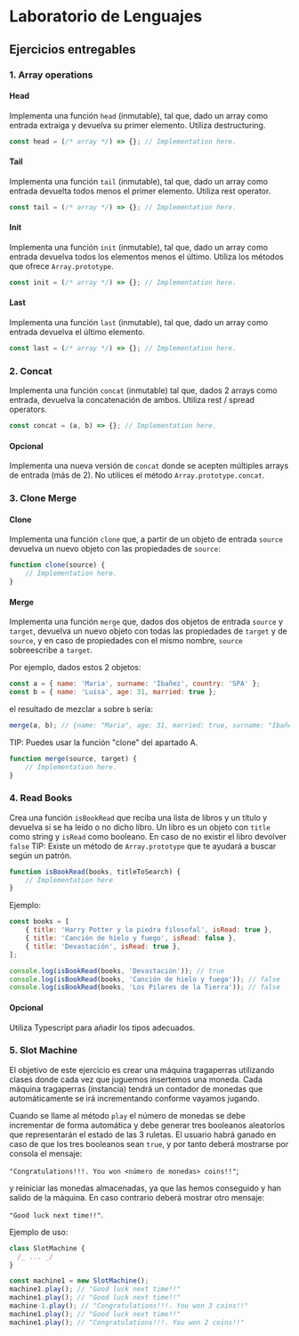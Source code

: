 # Laboratorio de Lenguajes

## Ejercicios entregables

### 1. Array operations

#### Head

Implementa una función `head` (inmutable), tal que, dado un array como entrada extraiga y devuelva su primer elemento. Utiliza destructuring.

```javascript
const head = (/* array */) => {}; // Implementation here.
```

#### Tail

Implementa una función `tail` (inmutable), tal que, dado un array como entrada devuelta todos menos el primer elemento. Utiliza rest operator.

```javascript
const tail = (/* array */) => {}; // Implementation here.
```

#### Init

Implementa una función `init` (inmutable), tal que, dado un array como entrada devuelva todos los elementos menos el último. Utiliza los métodos que ofrece `Array.prototype`.

```javascript
const init = (/* array */) => {}; // Implementation here.
```

#### Last

Implementa una función `last` (inmutable), tal que, dado un array como entrada devuelva el último elemento.

```javascript
const last = (/* array */) => {}; // Implementation here.
```

### 2. Concat

Implementa una función `concat` (inmutable) tal que, dados 2 arrays como entrada, devuelva la concatenación de ambos. Utiliza rest / spread operators.

```javascript
const concat = (a, b) => {}; // Implementation here.
```

#### Opcional

Implementa una nueva versión de `concat` donde se acepten múltiples arrays de entrada (más de 2). No utilices el método `Array.prototype.concat`.

### 3. Clone Merge

#### Clone

Implementa una función `clone` que, a partir de un objeto de entrada `source` devuelva un nuevo objeto con las propiedades de `source`:

```javascript
function clone(source) {
    // Implementation here.
}
```

#### Merge

Implementa una función `merge` que, dados dos objetos de entrada `source` y `target`, devuelva un nuevo objeto con todas las propiedades de `target` y de `source`, y en caso de propiedades con el mismo nombre, `source` sobreescribe a `target`.

Por ejemplo, dados estos 2 objetos:

```javascript
const a = { name: 'Maria', surname: 'Ibañez', country: 'SPA' };
const b = { name: 'Luisa', age: 31, married: true };
```

el resultado de mezclar `a` sobre `b` sería:

```javascript
merge(a, b); // {name: "Maria", age: 31, married: true, surname: "Ibañez", country: "SPA"}
```

TIP: Puedes usar la función "clone" del apartado A.

```javascript
function merge(source, target) {
    // Implementation here.
}
```

### 4. Read Books

Crea una función `isBookRead` que reciba una lista de libros y un título y devuelva si se ha leído o no dicho libro. Un libro es un objeto con `title` como string y `isRead` como booleano. En caso de no existir el libro devolver `false` TIP: Existe un método de `Array.prototype` que te ayudará a buscar según un patrón.

```javascript
function isBookRead(books, titleToSearch) {
    // Implementation here
}
```

Ejemplo:

```javascript
const books = [
    { title: 'Harry Potter y la piedra filosofal', isRead: true },
    { title: 'Canción de hielo y fuego', isRead: false },
    { title: 'Devastación', isRead: true },
];

console.log(isBookRead(books, 'Devastación')); // true
console.log(isBookRead(books, 'Canción de hielo y fuego')); // false
console.log(isBookRead(books, 'Los Pilares de la Tierra')); // false
```

#### Opcional

Utiliza Typescript para añadir los tipos adecuados.

### 5. Slot Machine

El objetivo de este ejercicio es crear una máquina tragaperras utilizando clases donde cada vez que juguemos insertemos una moneda. Cada máquina tragaperras (instancia) tendrá un contador de monedas que automáticamente se irá incrementando conforme vayamos jugando.

Cuando se llame al método `play` el número de monedas se debe incrementar de forma automática y debe generar tres booleanos aleatorios que representarán el estado de las 3 ruletas. El usuario habrá ganado en caso de que los tres booleanos sean `true`, y por tanto deberá mostrarse por consola el mensaje:

`"Congratulations!!!. You won <número de monedas> coins!!"`;

y reiniciar las monedas almacenadas, ya que las hemos conseguido y han salido de la máquina. En caso contrario deberá mostrar otro mensaje:

`"Good luck next time!!"`.

Ejemplo de uso:

```javascript
class SlotMachine {
  /_ ... _/
}

const machine1 = new SlotMachine();
machine1.play(); // "Good luck next time!!"
machine1.play(); // "Good luck next time!!"
machine-1.play(); // "Congratulations!!!. You won 3 coins!!"
machine1.play(); // "Good luck next time!!"
machine1.play(); // "Congratulations!!!. You won 2 coins!!"
```
